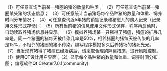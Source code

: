
（1）可任意查询当前某一猪圈的猪的数量和种类；
（2）可任意查询当前某一猪圈某头猪的状态信息；
（3）可任意统计当前猪场每个品种猪的数量和体重、饲养时间分布情况；
（4）可任意查询近5年猪的销售记录和猪崽儿的购入记录（记录用文件形式存储）；
（5）所有当前猪的信息使用文件形式保存，程序再启动时，自动读取养猪场信息并显示。
（6）模拟养猪场某一只猪得了猪瘟，猪瘟的扩展几率是，同一个猪圈的猪每天被传染几率是50%，相邻猪圈的猪每天被传染的几率是15%，不相邻的猪圈的猪不传染。编写程序模拟多久后养猪场的猪死光光。
（7）当发现有猪得了猪瘟已经发病后，请采取合理的隔离措施，进行风险控制。
（1）使用QT设计用户界面；（2）显示每个品种猪的数量和体重、饲养时间分布图；
编写软件Qt Creater7.0.1(community)
